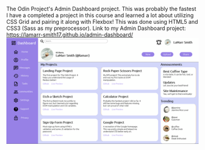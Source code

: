 The Odin Project's Admin Dashboard project. This was probably the fastest I have a completed a project in this course and learned a lot about utilizing CSS Grid and pairing it along with Flexbox!
This was done using HTML5 and CSS3 (Sass as my preprocessor).
Link to my Admin Dashboard project: https://lamarr-smith17.github.io/admin-dashboard/
<img src = "imgs/admin-dashboard.PNG">
